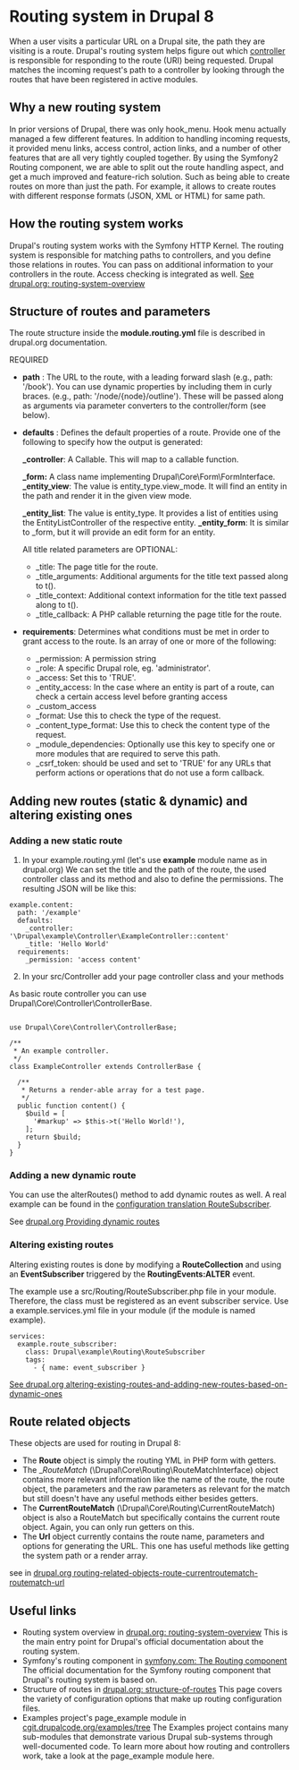 # Routing system in Drupal 8

When a user visits a particular URL on a Drupal site, the path they are visiting is a route. 
Drupal's routing system helps figure out which [controller][1] is responsible for responding to the route (URI) being requested. 
Drupal matches the incoming request's path to a controller by looking through the routes that have been registered in active modules.

## Why a new routing system

In prior versions of Drupal, there was only hook_menu. Hook menu actually managed a few different features.
In addition to handling incoming requests, it provided menu links, access control, action links, and a number of other features that are all very tightly coupled together.
By using the Symfony2 Routing component, we are able to split out the route handling aspect, and get a much improved and feature-rich solution.
Such as being able to create routes on more than just the path.
For example, it allows to create routes with different response formats (JSON, XML or HTML) for same path.


## How the routing system works

Drupal's routing system works with the Symfony HTTP Kernel. 
The routing system is responsible for matching paths to controllers, and you define those relations in routes.
You can pass on additional information to your controllers in the route. Access checking is integrated as well.
[See drupal.org: routing-system-overview][5]

## Structure of routes and parameters

The route structure inside the **module.routing.yml** file is described in drupal.org documentation.

REQUIRED

* **path** : The URL to the route, with a leading forward slash (e.g., path: '/book'). You can use dynamic properties by including them in curly braces. (e.g., path: '/node/{node}/outline'). These will be passed along as arguments via parameter converters to the controller/form (see below).
* **defaults** : Defines the default properties of a route. Provide one of the following to specify how the output is generated:

    **_controller**: A Callable. This will map to a callable function.

    **_form:** A class name implementing Drupal\Core\Form\FormInterface.
    **_entity_view**: The value is entity_type.view_mode. It will find an entity in the path and render it in the given view mode.

    **_entity_list**: The value is entity_type. It provides a list of entities using the EntityListController of the respective entity.
    **_entity_form**: It is similar to _form, but it will provide an edit form for an entity.

    All title related parameters are OPTIONAL:

    * _title: The page title for the route.
    * _title_arguments: Additional arguments for the title text passed along to t().
    * _title_context: Additional context information for the title text passed along to t().
    * _title_callback: A PHP callable returning the page title for the route.

* **requirements**: Determines what conditions must be met in order to grant access to the route. Is an array of one or more of the following:

    * _permission: A permission string
    * _role: A specific Drupal role, eg. 'administrator'.
    * _access: Set this to 'TRUE'.
    * _entity_access: In the case where an entity is part of a route, can check a certain access level before granting access
    * _custom_access
    * _format: Use this to check the type of the request.
    * _content_type_format: Use this to check the content type of the request.
    * _module_dependencies: Optionally use this key to specify one or more modules that are required to serve this path.
    * _csrf_token: should be used and set to 'TRUE' for any URLs that perform actions or operations that do not use a form callback.

## Adding new routes (static & dynamic) and altering existing ones


### Adding a new static route

1. In your example.routing.yml (let's use **example** module name as in drupal.org)
We can set the title and the path of the route, the used controller class and its method and also to define the permissions.
The resulting JSON will be like this:

```
example.content:
  path: '/example' 
  defaults: 
    _controller: '\Drupal\example\Controller\ExampleController::content' 
    _title: 'Hello World'
  requirements: 
    _permission: 'access content' 
```
    

2. In your src/Controller add your page controller class and your methods


As basic route controller you can use Drupal\Core\Controller\ControllerBase.

```namespace Drupal\example\Controller;

use Drupal\Core\Controller\ControllerBase;

/**
 * An example controller.
 */
class ExampleController extends ControllerBase {

  /**
   * Returns a render-able array for a test page.
   */
  public function content() {
    $build = [
      '#markup' => $this->t('Hello World!'),
    ];
    return $build;
  }
}
```

### Adding a new dynamic route

You can use the alterRoutes() method to add dynamic routes as well. 
A real example can be found in the [configuration translation RouteSubscriber][9].

See [drupal.org Providing dynamic routes][7]

### Altering existing routes

Altering existing routes is done by modifying a **RouteCollection** and using  an **EventSubscriber** triggered by the **RoutingEvents:ALTER** event.

The example use a src/Routing/RouteSubscriber.php file in your module.
Therefore, the class must be registered as an event subscriber service.
Use a example.services.yml file in your module (if the module is named example).
```
services:
  example.route_subscriber:
    class: Drupal\example\Routing\RouteSubscriber
    tags:
      - { name: event_subscriber }
```
[See drupal.org altering-existing-routes-and-adding-new-routes-based-on-dynamic-ones][6]

## Route related objects

These objects are used for routing in Drupal 8:

* The __Route__ object is simply the routing YML in PHP form with getters.
* The __RouteMatch_ (\Drupal\Core\Routing\RouteMatchInterface) object contains more relevant information like the name of the route, the route object, the parameters and the raw parameters as relevant for the match but still doesn't have any useful methods either besides getters.
* The __CurrentRouteMatch__ (\Drupal\Core\Routing\CurrentRouteMatch) object is also a RouteMatch but specifically contains the current route object. Again, you can only run getters on this.
* The __Url__ object currently contains the route name, parameters and options for generating the URL. This one has useful methods like getting the system path or a render array.

see in [drupal.org routing-related-objects-route-currentroutematch-routematch-url][8]


## Useful links

- Routing system overview in [drupal.org: routing-system-overview][2]
    This is the main entry point for Drupal's official documentation about the routing system.
- Symfony's routing component in [symfony.com: The Routing component ][3]
    The official documentation for the Symfony routing component that Drupal's routing system is based on.
- Structure of routes in [drupal.org: structure-of-routes][4]
    This page covers the variety of configuration options that make up routing configuration files.
- Examples project's page_example module in [cgit.drupalcode.org/examples/tree][10]
    The Examples project contains many sub-modules that demonstrate various Drupal sub-systems through well-documented code.
    To learn more about how routing and controllers work, take a look at the page_example module here.


[1]: https://symfony.com/doc/current/controller.html
[2]: https://www.drupal.org/docs/8/api/routing-system/routing-system-overview
[3]: hhttps://symfony.com/doc/current/components/routing.html
[4]: https://www.drupal.org/docs/8/api/routing-system/structure-of-routes
[5]: https://www.drupal.org/docs/8/api/routing-system/routing-system-overview
[6]: https://www.drupal.org/docs/8/api/routing-system/altering-existing-routes-and-adding-new-routes-based-on-dynamic-ones
[7]: https://www.drupal.org/node/2122201
[8]: https://www.drupal.org/docs/8/api/routing-system/routing-related-objects-route-currentroutematch-routematch-url
[9]: https://api.drupal.org/api/drupal/core%21modules%21config_translation%21src%21Routing%21RouteSubscriber.php/class/RouteSubscriber/8
[10]: http://cgit.drupalcode.org/examples/tree/
[11]: https://www.previousnext.com.au/blog/using-drupal-8s-new-route-controllers
[12]: https://befused.com/drupal/routes-controllers
